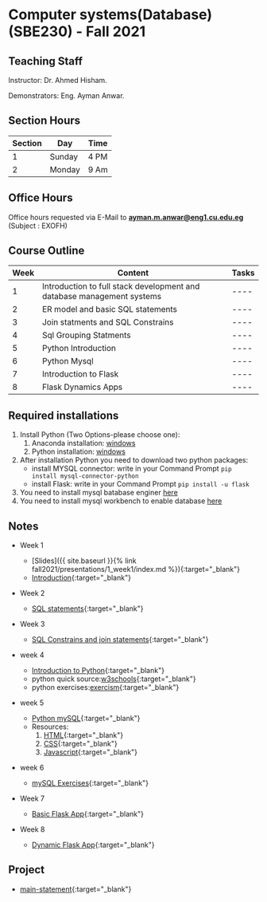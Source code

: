 # Computer systems(Database) \(SBE230\) - Fall 2021

## Teaching Staff

Instructor: Dr. Ahmed Hisham.

Demonstrators:  Eng. Ayman Anwar.  

## Section Hours

| Section | Day | Time  |
|---------|-----|-----------|
|   1     | Sunday | 4 PM |
|   2     | Monday | 9 Am |

## Office Hours

Office hours requested via E-Mail to **ayman.m.anwar@eng1.cu.edu.eg** (Subject : EXOFH)

## Course Outline

| Week | Content |  Tasks
|------|-----------------|-----|
|   1  | Introduction to full stack development and database management systems | ---- |
|   2  | ER model and basic SQL statements | ---- |
|   3  | Join statments and SQL Constrains| ---- |
|   4  | Sql Grouping Statments| ---- |
|   5  | Python Introduction| ---- |
|   6  | Python Mysql| ---- |
|   7  | Introduction to Flask| ---- |
|   8  | Flask Dynamics Apps| ---- |

## Required installations
1. Install Python (Two Options-please choose one):
    1.  Anaconda installation: [windows](https://docs.anaconda.com/anaconda/install/windows/) 
    1.  Python installation: [windows](https://www.python.org/downloads/release/python-3712/) 
2. After installation Python you need to download two python packages:
    * install MYSQL connector: write in your Command Prompt ``` pip install mysql-connector-python ```
    * install Flask: write in your Command Prompt ``` pip install -u flask ```
3. You need to install mysql batabase enginer [here](https://dev.mysql.com/downloads/installer/)
4. You need to install mysql workbench to enable database [here](https://dev.mysql.com/downloads/workbench/)


## Notes

* Week 1
    * [Slides]({{ site.baseurl }}{% link fall2021/presentations/1_week1/index.md %}){:target="_blank"}
    * [Introduction](/database-tutorials/fall2021/notes/SBEw01){:target="_blank"}

* Week 2
    * [SQL statements](/database-tutorials/fall2021/notes/SBEw02){:target="_blank"}

* Week 3
    * [SQL Constrains and join statements](/database-tutorials/fall2021/notes/SBEw03){:target="_blank"}
        
* week 4
    * [Introduction to Python](/database-tutorials/fall2021/notes/SBEw04pythonIntroduction){:target="_blank"}
    * python quick source:[w3schools](https://www.w3schools.com/python/){:target="_blank"}
    * python exercises:[exercism](https://exercism.io/){:target="_blank"}

* week 5
    * [Python mySQL](/database-tutorials/fall2021/notes/SBEw05pythonMysql){:target="_blank"}
    * Resources:
        1. [HTML](https://www.w3schools.com/html/default.asp){:target="_blank"}
        2. [CSS](https://www.w3schools.com/css/default.asp){:target="_blank"}
        3. [Javascript](https://www.w3schools.com/js/default.asp){:target="_blank"}

* week 6
    * [mySQL Exercises](/database-tutorials/fall2021/notes/SBEw06){:target="_blank"}

* Week 7
    * [Basic Flask App](/database-tutorials/fall2021/notes/SBEw07){:target="_blank"}

* Week 8
    * [Dynamic Flask App](/database-tutorials/fall2021/notes/SBEw08){:target="_blank"}

## Project

* [main-statement](/database-tutorials/fall2021/notes/SBEProjectStatment){:target="_blank"}
